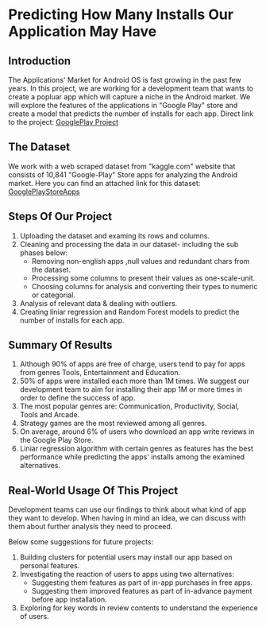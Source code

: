 # Predicting How Many Installs Our Application May Have

## Introduction
The Applications' Market for Android OS is fast growing in the past few years.
In this project, we are working for a development team that wants to create a popluar app which will capture a niche in the Android market.
We will explore the features of the applications in "Google Play" store and create a model that predicts the number of installs for each app.
Direct link to the project: [GooglePlay Project](GooglePlayFinalProject.ipynb)

## The Dataset
We work with a web scraped dataset from "kaggle.com" website that consists of 10,841 "Google-Play" Store apps for analyzing the Android market. Here you can find an attached link for this dataset: [GooglePlayStoreApps](https://www.kaggle.com/lava18/google-play-store-apps)

## Steps Of Our Project
1. Uploading the dataset and examing its rows and columns.
2. Cleaning and processing the data in our dataset- including the sub phases below:
   * Removing non-english apps ,null values and redundant chars from the dataset.
   * Processing some columns to present their values as one-scale-unit.
   * Choosing columns for analysis and converting their types to numeric or categorial.
3. Analysis of relevant data & dealing with outliers.
4. Creating liniar regression and Random Forest models to predict the number of installs for each app.

## Summary Of Results
1. Although 90% of apps are free of charge, users tend to pay for apps from genres Tools, Entertainment and Education.
2. 50% of apps were installed each more than 1M times. We suggest our development team to aim for installing their app 1M or more times in order to define the success of app.
3. The most popular genres are: Communication, Productivity, Social, Tools and Arcade.
4. Strategy games are the most reviewed among all genres.
5. On average, around 6% of users who download an app write reviews in the Google Play Store.
6. Liniar regression algorithm with certain genres as features has the best performance while predicting the apps' installs among the examined alternatives.

## Real-World Usage Of This Project
Development teams can use our findings to think about what kind of app they want to develop.
When having in mind an idea, we can discuss with them about further analysis they need to proceed.

Below some suggestions for future projects:
1. Building clusters for potential users may install our app based on personal features.
2. Investigating the reaction of users to apps using two alternatives:
   * Suggesting them features as part of in-app purchases in free apps.
   * Suggesting them improved features as part of in-advance payment before app installation.
3. Exploring for key words in review contents to understand the experience of users.
